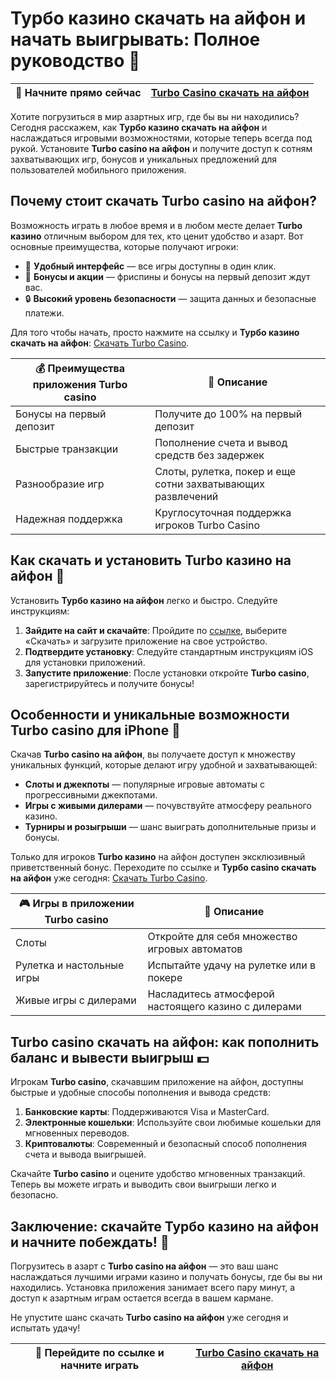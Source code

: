 # Турбо казино скачать на айфон и начать выигрывать: Полное руководство 🚀

| 🔗 Начните прямо сейчас | [Turbo Casino скачать на айфон](https://turbo-casino.ch/TURVK) |
|-------------------------|----------------------------------------------------------------|

Хотите погрузиться в мир азартных игр, где бы вы ни находились? Сегодня расскажем, как **Турбо казино скачать на айфон** и наслаждаться игровыми возможностями, которые теперь всегда под рукой. Установите **Turbo casino на айфон** и получите доступ к сотням захватывающих игр, бонусов и уникальных предложений для пользователей мобильного приложения.

## Почему стоит скачать Turbo casino на айфон?

Возможность играть в любое время и в любом месте делает **Turbo казино** отличным выбором для тех, кто ценит удобство и азарт. Вот основные преимущества, которые получают игроки:

- 📱 **Удобный интерфейс** — все игры доступны в один клик.
- 💸 **Бонусы и акции** — фриспины и бонусы на первый депозит ждут вас.
- 🔒 **Высокий уровень безопасности** — защита данных и безопасные платежи.

Для того чтобы начать, просто нажмите на ссылку и **Турбо казино скачать на айфон**: [Скачать Turbo Casino](https://turbo-casino.ch/TURVK).

| 💰 Преимущества приложения Turbo casino | 📲 Описание                                                |
|----------------------------------------|-------------------------------------------------------------|
| Бонусы на первый депозит               | Получите до 100% на первый депозит                          |
| Быстрые транзакции                     | Пополнение счета и вывод средств без задержек               |
| Разнообразие игр                       | Слоты, рулетка, покер и еще сотни захватывающих развлечений |
| Надежная поддержка                     | Круглосуточная поддержка игроков Turbo Casino               |

## Как скачать и установить Turbo казино на айфон 📲

Установить **Турбо казино на айфон** легко и быстро. Следуйте инструкциям:

1. **Зайдите на сайт и скачайте**: Пройдите по [ссылке](https://turbo-casino.ch/TURVK), выберите «Скачать» и загрузите приложение на свое устройство.
2. **Подтвердите установку**: Следуйте стандартным инструкциям iOS для установки приложений.
3. **Запустите приложение**: После установки откройте **Turbo casino**, зарегистрируйтесь и получите бонусы!

## Особенности и уникальные возможности Turbo casino для iPhone 🎲

Скачав **Turbo casino на айфон**, вы получаете доступ к множеству уникальных функций, которые делают игру удобной и захватывающей:

- **Слоты и джекпоты** — популярные игровые автоматы с прогрессивными джекпотами.
- **Игры с живыми дилерами** — почувствуйте атмосферу реального казино.
- **Турниры и розыгрыши** — шанс выиграть дополнительные призы и бонусы.

Только для игроков **Turbo казино** на айфон доступен эксклюзивный приветственный бонус. Переходите по ссылке и **Турбо casino скачать на айфон** уже сегодня: [Скачать Turbo Casino](https://turbo-casino.ch/TURVK).

| 🎮 Игры в приложении Turbo casino | 🌟 Описание                                         |
|----------------------------------|-----------------------------------------------------|
| Слоты                            | Откройте для себя множество игровых автоматов       |
| Рулетка и настольные игры        | Испытайте удачу на рулетке или в покере             |
| Живые игры с дилерами            | Насладитесь атмосферой настоящего казино с дилерами |

## Turbo casino скачать на айфон: как пополнить баланс и вывести выигрыш 💵

Игрокам **Turbo casino**, скачавшим приложение на айфон, доступны быстрые и удобные способы пополнения и вывода средств:

1. **Банковские карты**: Поддерживаются Visa и MasterCard.
2. **Электронные кошельки**: Используйте свои любимые кошельки для мгновенных переводов.
3. **Криптовалюты**: Современный и безопасный способ пополнения счета и вывода выигрышей.

Скачайте **Turbo casino** и оцените удобство мгновенных транзакций. Теперь вы можете играть и выводить свои выигрыши легко и безопасно.

## Заключение: скачайте Турбо казино на айфон и начните побеждать! 🌟

Погрузитесь в азарт с **Turbo casino на айфон** — это ваш шанс наслаждаться лучшими играми казино и получать бонусы, где бы вы ни находились. Установка приложения занимает всего пару минут, а доступ к азартным играм остается всегда в вашем кармане.

Не упустите шанс скачать **Turbo casino на айфон** уже сегодня и испытать удачу!

| 📲 Перейдите по ссылке и начните играть | [Turbo Casino скачать на айфон](https://turbo-casino.ch/TURVK) |
|----------------------------------------|----------------------------------------------------------------|
